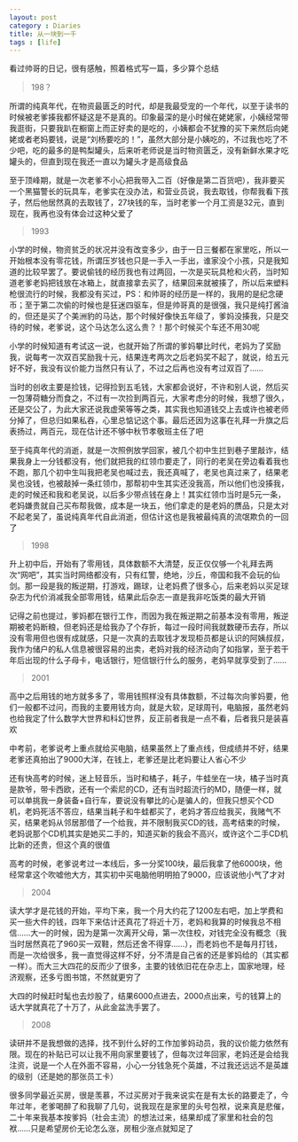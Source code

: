 ```yaml
---
layout: post
category : Diaries
title: 从一块到一千
tags : [life]
---
```



看过帅哥的日记，很有感触，照着格式写一篇，多少算个总结

> 198？

所谓的纯真年代，在物资最匮乏的时代，却是我最受宠的一个年代，以至于读书的时候被老爹揍我都怀疑这是不是真的。印象最深的是小时候在姥姥家，小姨经常带我逛街，只要我趴在橱窗上而正好卖的是吃的，小姨都会不犹豫的买下来然后向姥姥或者老妈要钱，说是“刘杨要吃的！”，虽然大部分是小姨吃的，不过我也吃了不少吧，吃的最多的是鸭梨罐头，后来听老师说是当时物资匮乏，没有新鲜水果才吃罐头的，但直到现在我还一直以为罐头才是高级食品

至于顶峰期，就是一次老爹不小心把我带入二百（好像是第二百货吧），我非要买一个黑猫警长的玩具车，老爹实在没办法，和营业员说，我去取钱，你帮我看下孩子，然后他居然真的去取钱了，27块钱的车，当时老爹一个月工资是32元，直到现在，我再也没有体会过这种父爱了

 
> 1993

小学的时候，物资贫乏的状况并没有改变多少，由于一日三餐都在家里吃，所以一开始根本没有零花钱，所谓压岁钱也只是一手入一手出，谁家没个小孩，只是我知道的比较早罢了。要说偷钱的经历我也有过两回，一次是买玩具枪和火药，当时知道老爹老妈把钱放在冰箱上，就直接拿去买了，结果回来就被揍了，所以后来塑料枪很流行的时候，我都没有买过，PS：和帅哥的经历是一样的，我用的是纪念硬币；至于第二次偷的时候也是狂迷四驱车，但是帅哥真的是很强，我只是纯打酱油的，但还是买了个美洲豹的马达，那个时候好像快五年级了，爹妈没揍我，只是交待的时候，老爹说，这个马达怎么这么贵？！那个时候买个车还不用30呢

小学的时候知道有考试这一说，也就开始了所谓的爹妈攀比时代，老妈为了奖励我，说每考一次双百奖励我十元，结果连考两次之后老妈奖不起了，就说，给五元好不好，我没有议价能力当然只有认了，不过之后再也没有考过双百了……

当时的创收主要是捡钱，记得捡到五毛钱，大家都会说好，不许和别人说，然后买一包薄荷糖分而食之，不过有一次捡到两百元，大家考虑分的时候，我想了很久，还是交公了，为此大家还说我虚荣等等之类，其实我也知道钱交上去或许也被老师分掉了，但总归如果私吞，心里总惦记这个事。最后还因为这事在礼拜一升旗之后表扬过，两百元，现在估计还不够中秋节孝敬班主任了吧

至于纯真年代的消逝，就是一次照例放学回家，被几个初中生拦到巷子里敲诈，结果我身上一分钱都没有，他们就把我的红领巾要走了，同行的老吴在旁边看着我也不跑，那几个初中生叫我把老吴也喊过去，我还真喊了，老吴也真过来了，结果老吴也没钱，也被敲掉一条红领巾，那帮初中生其实还没我高，所以他们也没揍我，走的时候还和我和老吴说，以后多少带点钱在身上！其实红领巾当时是5元一条，老妈嫌贵就自己买布帮我做，成本是一块五，他们拿走的是老妈的赝品，只是太对不起老吴了，虽说纯真年代自此消逝，但估计这也是我被最纯真的流氓欺负的一回了

> 1998

升上初中后，开始有了零用钱，具体数额不大清楚，反正仅仅够一个礼拜去两次“网吧”，其实当时网络都没有，只有红警，绝地，沙丘，帝国和我不会玩的仙剑。那一段是我的叛逆期，打游戏，踢球，让老妈费了很多心，后来老妈以买足球杂志为代价消减我全部零用钱，结果此后杂志一直是我非吃饭类的最大开销

记得之前也提过，爹妈都在银行工作，而因为我在叛逆期之前基本没有零用，叛逆期被老妈断粮，但老妈还是给我办了个存折，每过一段时间我就数硬币去存，所以没有零用但也很有成就感，只是一次真的去取钱才发现柜员都是认识的阿姨叔叔，我作为储户的私人信息被很容易的出卖，老妈对我的经济动向了如指掌，至于若干年后出现的什么子母卡，电话银行，短信银行什么的服务，老妈早就享受到了……

> 2001

高中之后用钱的地方就多多了，零用钱照样没有具体数额，不过每次向爹妈要，他们一般都不过问，而我的主要用钱方向，就是大软，足球周刊，电脑报，虽然老妈也给我定了什么数学大世界和科幻世界，反正前者我是一点不看，后者我只是装喜欢

中考前，老爹说考上重点就给买电脑，结果虽然上了重点线，但成绩并不好，结果老爹还真拍出了9000大洋，在钱上，老爹还是比老妈要让人省心不少

还有快高考的时候，迷上轻音乐，当时和橘子，耗子，牛蛙坐在一块，橘子当时真是款爷，带卡西欧，还有一个索尼的CD，还有当时超流行的MD，随便一样，就可以单挑我一身装备+自行车，要说没有攀比的心是骗人的，但我只想买个CD机，老妈死活不答应，结果当耗子和牛蛙都买了，老妈才答应给我买，我赌气不买，结果老妈从邻居那借了一个给我，并不限制我买CD的钱，高考结束的时候，老妈说那个CD机其实是她买二手的，知道买新的我会不高兴，或许这个二手CD机比新的还贵，但这个真的很值

高考的时候，老爹说考过一本线后，多一分奖100块，最后我拿了他6000块，他经常拿这个吹嘘他大方，其实初中买电脑他明明拍了9000，应该说他小气了才对

> 2004

读大学才是花钱的开始，平均下来，我一个月大约花了1200左右吧，加上学费和买一些大件的钱，四年下来估计还真花了将近十万，老妈和我算的时候我总不相信……大一的时候，因为是第一次离开父母，第一次住校，对钱完全没有概念（我当时居然真花了960买一双鞋，然后还舍不得穿……），而老妈也不是每月打钱，而是一次给很多，我一直觉得这样不好，分不清是自己省的还是爹妈给的（其实都一样）。而大三大四花的反而少了很多，主要的钱依旧花在杂志上，国家地理，经济观察，还多亏图书馆，不然就更穷了

大四的时候赶时髦也去炒股了，结果6000点进去，2000点出来，亏的钱算上的话大学就真花了十万了，从此金盆洗手罢了。

> 2008

读研并不是我想做的选择，找不到什么好的工作加爹妈动员，我的议价能力依然有限。现在的补贴已可以让我不用向家里要钱了，但每次过年回家，老妈还是会给我注资，说是一个人在外面不容易，小心一分钱急死个英雄，不过我还远远不是英雄的级别（还是她的那张员工卡）

很多同学最近买房，很是羡慕，不过买房对于我来说实在是有太长的路要走了，今年过年，老爹喝醉了和我聊了几句，说我现在是家里的头号包袱，说来真是悲催，二十年来我基本按爹妈（社会主流）的想法过来，结果却成了家里和社会的包袱……只是希望房价无论怎么涨，房租少涨点就知足了